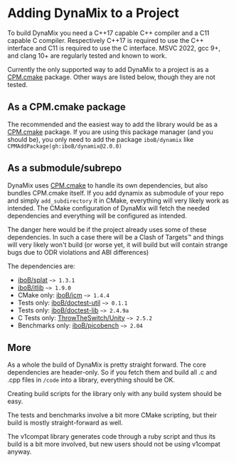 # Adding DynaMix to a Project

To build DynaMix you need a C++17 capable C++ compiler and a C11 capable C compiler. Respectively C++17 is required to use the C++ interface and C11 is required to use the C interface. MSVC 2022, gcc 9+, and clang 10+ are regularly tested and known to work.

Currently the only supported way to add DynaMix to a project is as a [CPM.cmake](https://github.com/cpm-cmake/CPM.cmake) package. Other ways are listed below, though they are not tested.

## As a CPM.cmake package

The recommended and the easiest way to add the library would be as a [CPM.cmake](https://github.com/cpm-cmake/CPM.cmake) package. If you are using this package manager (and you should be), you only need to add the package `iboB/dynamix` like `CPMAddPackage(gh:iboB/dynamix@2.0.0)`

## As a submodule/subrepo

DynaMix uses [CPM.cmake](https://github.com/cpm-cmake/CPM.cmake) to handle its own dependencies, but also bundles CPM.cmake itself. If you add dynamix as submodule of your repo and simply `add_subdirectory` it in CMake, everything will very likely work as intended. The CMake configuration of DynaMix will fetch the needed dependencies and everything will be configured as intended.

The danger here would be if the project already uses some of these dependencies. In such a case there will be a Clash of Targets&trade; and things will very likely won't build (or worse yet, it will build but will contain strange bugs due to ODR violations and ABI differences)

The dependencies are:

* [iboB/splat](https://github.com/iboB/splat) `~> 1.3.1`
* [iboB/itlib](https://github.com/iboB/itlib) `~> 1.9.0`
* CMake only: [iboB/icm](https://github.com/iboB/icm) `~> 1.4.4`
* Tests only: [iboB/doctest-util](https://github.com/iboB/doctest-util) `~> 0.1.1`
* Tests only: [iboB/doctest-lib](https://github.com/iboB/doctest-lib) `~> 2.4.9a`
* C Tests only: [ThrowTheSwitch/Unity](https://github.com/iboB/doctest-util) `~> 2.5.2`
* Benchmarks only: [iboB/picobench](https://github.com/iboB/picobench) `~> 2.04`

## More

As a whole the build of DynaMix is pretty straight forward. The core dependencies are header-only. So if you fetch them and build all .c and .cpp files in `/code` into a library, everything should be OK.

Creating build scripts for the library only with any build system should be easy.

The tests and benchmarks involve a bit more CMake scripting, but their build is mostly straight-forward as well.

The v1compat library generates code through a ruby script and thus its build is a bit more involved, but new users should not be using v1compat anyway.
